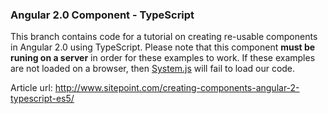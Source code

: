 ### Angular 2.0 Component - TypeScript

This branch contains code for a tutorial on creating re-usable components in Angular 2.0 using TypeScript. Please note that this component **must be runing on a server** in order for these examples to work. If these examples are not loaded on a browser, then [System.js](https://github.com/systemjs/systemjs) will fail to load our code.

Article url: http://www.sitepoint.com/creating-components-angular-2-typescript-es5/
 

